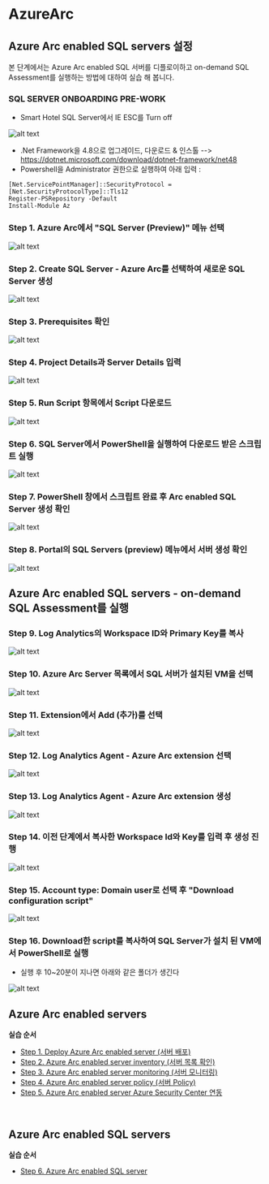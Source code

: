 # AzureArc

## Azure Arc enabled SQL servers 설정

본 단계에서는 Azure Arc enabled SQL 서버를 디플로이하고 on-demand SQL Assessment를 실행하는 방법에 대하여 실습 해 봅니다.

### SQL SERVER ONBOARDING PRE-WORK
- Smart Hotel SQL Server에서 IE ESC를 Turn off

![alt text][id0]

[id0]: /images/Step5-00.jpg "Azure Arc enabled SQL Server"

- .Net Framework을 4.8으로 업그레이드, 다운로드 & 인스톨 --> https://dotnet.microsoft.com/download/dotnet-framework/net48 
- Powershell을 Administrator 권한으로 실행하여 아래 입력 :

```
[Net.ServicePointManager]::SecurityProtocol = [Net.SecurityProtocolType]::Tls12
Register-PSRepository -Default
Install-Module Az
```

### Step 1. Azure Arc에서 "SQL Server (Preview)" 메뉴 선택

![alt text][id1]

[id1]: /images/Step5-01.jpg "Azure Arc enabled SQL Server"

### Step 2. Create SQL Server - Azure Arc를 선택하여 새로운 SQL Server 생성

![alt text][id2]

[id2]: /images/Step5-02.jpg "Azure Arc"

### Step 3. Prerequisites 확인

![alt text][id3]

[id3]: /images/Step5-03.JPG "Azure Arc"

### Step 4. Project Details과 Server Details 입력

![alt text][id4]

[id4]: /images/Step5-04.jpg "Azure Arc"

### Step 5. Run Script 항목에서 Script 다운로드

![alt text][id5]

[id5]: /images/Step5-05.jpg "Azure Arc"

### Step 6. SQL Server에서 PowerShell을 실행하여 다운로드 받은 스크립트 실행

![alt text][id6]

[id6]: /images/Step5-06.jpg "Azure Arc"

### Step 7. PowerShell 창에서 스크립트 완료 후 Arc enabled SQL Server 생성 확인

![alt text][id7]

[id7]: /images/Step5-07.jpg "Azure Arc"

### Step 8. Portal의 SQL Servers (preview) 메뉴에서 서버 생성 확인 

![alt text][id8]

[id8]: /images/Step5-08.jpg "Azure Arc"

## Azure Arc enabled SQL servers - on-demand SQL Assessment를 실행

### Step 9. Log Analytics의 Workspace ID와 Primary Key를 복사

![alt text][id9]

[id9]: /images/Step5-09.jpg "Azure Arc"

### Step 10. Azure Arc Server 목록에서 SQL 서버가 설치된 VM을 선택

![alt text][id10]

[id10]: /images/Step5-10.jpg "Azure Arc"

### Step 11. Extension에서 Add (추가)를 선택

![alt text][id11]

[id11]: /images/Step5-11.jpg "Azure Arc"

### Step 12. Log Analytics Agent - Azure Arc extension 선택

![alt text][id12]

[id12]: /images/Step5-12.jpg "Azure Arc"

### Step 13. Log Analytics Agent - Azure Arc extension 생성

![alt text][id13]

[id13]: /images/Step5-13.jpg "Azure Arc"

### Step 14. 이전 단계에서 복사한 Workspace Id와 Key를 입력 후 생성 진행

![alt text][id14]

[id14]: /images/Step5-14.jpg "Azure Arc"

### Step 15. Account type: Domain user로 선택 후 "Download configuration script"

![alt text][id15]

[id15]: /images/Step5-15.jpg "Azure Arc"

### Step 16. Download한 script를 복사하여 SQL Server가 설치 된 VM에서 PowerShell로 실행
- 실행 후 10~20분이 지나면 아래와 같은 폴더가 생긴다

![alt text][id16]

[id16]: /images/Step5-16.JPG "Azure Arc"

<!-- TOC -->
## Azure Arc enabled servers

**실습 순서**

- [Step 1. Deploy Azure Arc enabled server (서버 배포)](https://github.com/jeongaelee/AzureArc/blob/main/deploy-arc-enabled-server.md)
- [Step 2. Azure Arc enabled server inventory (서버 목록 확인)](https://github.com/jeongaelee/AzureArc/blob/main/inventory-arc-enabled-server.md)
- [Step 3. Azure Arc enabled server monitoring (서버 모니터링)](https://github.com/jeongaelee/AzureArc/blob/main/monitor-arc-enabled-server.md)
- [Step 4. Azure Arc enabled server policy (서버 Policy)](https://github.com/jeongaelee/AzureArc/blob/main/policy-arc-enabled-server.md)
- [Step 5. Azure Arc enabled server Azure Security Center 연동](https://github.com/jeongaelee/AzureArc/blob/main/security-arc-enabled-server.md)

<br>

## Azure Arc enabled SQL servers

**실습 순서**

- [Step 6. Azure Arc enabled SQL server](https://github.com/jeongaelee/AzureArc/blob/main/arc-enabled-sql-server.md)

<!-- /TOC -->
